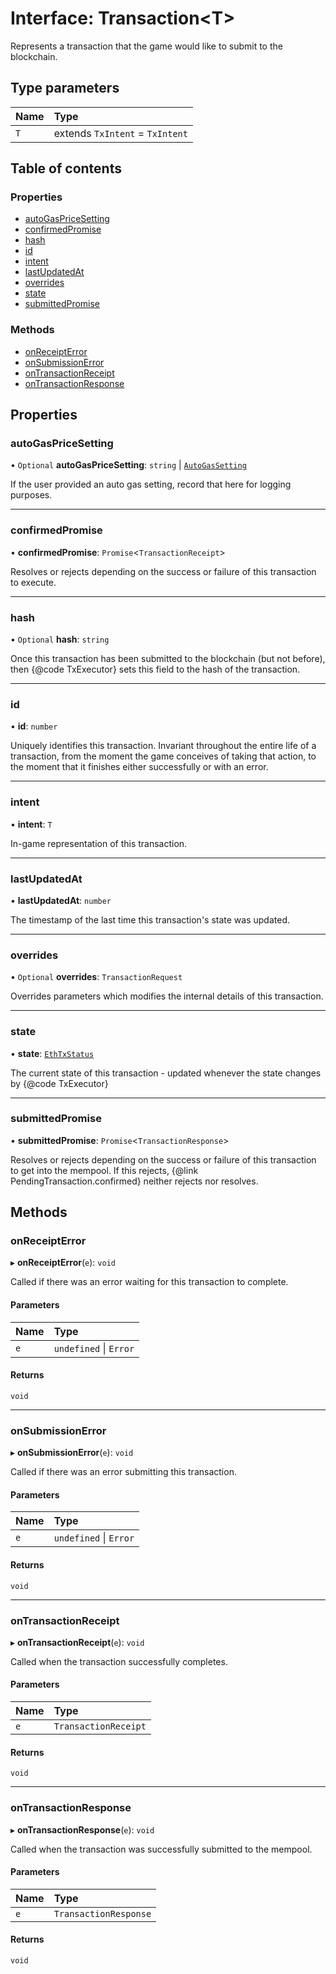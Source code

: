 # Interface: Transaction<T\>

Represents a transaction that the game would like to submit to the blockchain.

## Type parameters

| Name | Type                            |
| :--- | :------------------------------ |
| `T`  | extends `TxIntent` = `TxIntent` |

## Table of contents

### Properties

- [autoGasPriceSetting](Transaction.md#autogaspricesetting)
- [confirmedPromise](Transaction.md#confirmedpromise)
- [hash](Transaction.md#hash)
- [id](Transaction.md#id)
- [intent](Transaction.md#intent)
- [lastUpdatedAt](Transaction.md#lastupdatedat)
- [overrides](Transaction.md#overrides)
- [state](Transaction.md#state)
- [submittedPromise](Transaction.md#submittedpromise)

### Methods

- [onReceiptError](Transaction.md#onreceipterror)
- [onSubmissionError](Transaction.md#onsubmissionerror)
- [onTransactionReceipt](Transaction.md#ontransactionreceipt)
- [onTransactionResponse](Transaction.md#ontransactionresponse)

## Properties

### autoGasPriceSetting

• `Optional` **autoGasPriceSetting**: `string` \| [`AutoGasSetting`](../README.md#autogassetting)

If the user provided an auto gas setting, record that here for logging purposes.

---

### confirmedPromise

• **confirmedPromise**: `Promise`<`TransactionReceipt`\>

Resolves or rejects depending on the success or failure of this transaction to execute.

---

### hash

• `Optional` **hash**: `string`

Once this transaction has been submitted to the blockchain (but not before), then
{@code TxExecutor} sets this field to the hash of the transaction.

---

### id

• **id**: `number`

Uniquely identifies this transaction. Invariant throughout the entire life of a transaction,
from the moment the game conceives of taking that action, to the moment that it finishes either
successfully or with an error.

---

### intent

• **intent**: `T`

In-game representation of this transaction.

---

### lastUpdatedAt

• **lastUpdatedAt**: `number`

The timestamp of the last time this transaction's state was updated.

---

### overrides

• `Optional` **overrides**: `TransactionRequest`

Overrides parameters which modifies the internal details of this transaction.

---

### state

• **state**: [`EthTxStatus`](../README.md#ethtxstatus)

The current state of this transaction - updated whenever the state changes by {@code TxExecutor}

---

### submittedPromise

• **submittedPromise**: `Promise`<`TransactionResponse`\>

Resolves or rejects depending on the success or failure of this transaction to get into the
mempool. If this rejects, {@link PendingTransaction.confirmed} neither rejects nor resolves.

## Methods

### onReceiptError

▸ **onReceiptError**(`e`): `void`

Called if there was an error waiting for this transaction to complete.

#### Parameters

| Name | Type                   |
| :--- | :--------------------- |
| `e`  | `undefined` \| `Error` |

#### Returns

`void`

---

### onSubmissionError

▸ **onSubmissionError**(`e`): `void`

Called if there was an error submitting this transaction.

#### Parameters

| Name | Type                   |
| :--- | :--------------------- |
| `e`  | `undefined` \| `Error` |

#### Returns

`void`

---

### onTransactionReceipt

▸ **onTransactionReceipt**(`e`): `void`

Called when the transaction successfully completes.

#### Parameters

| Name | Type                 |
| :--- | :------------------- |
| `e`  | `TransactionReceipt` |

#### Returns

`void`

---

### onTransactionResponse

▸ **onTransactionResponse**(`e`): `void`

Called when the transaction was successfully submitted to the mempool.

#### Parameters

| Name | Type                  |
| :--- | :-------------------- |
| `e`  | `TransactionResponse` |

#### Returns

`void`
